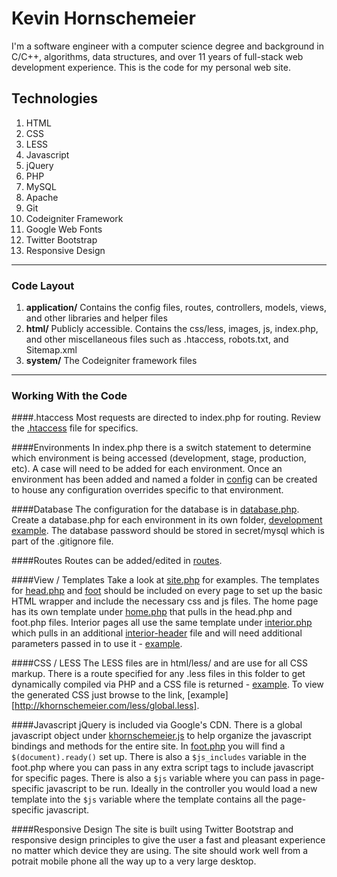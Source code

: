 # Kevin Hornschemeier

I'm a software engineer with a computer science degree and background in C/C++, algorithms, data structures, and over 11 years of full-stack web development experience. This is the code for my personal web site.

## Technologies

1. HTML
1. CSS
1. LESS
1. Javascript
1. jQuery
1. PHP
1. MySQL
1. Apache
1. Git
1. Codeigniter Framework
1. Google Web Fonts
1. Twitter Bootstrap
1. Responsive Design

----------------------------------------

### Code Layout

1. **application/**
	Contains the config files, routes, controllers, models, views, and other libraries and helper files
1. **html/**
	Publicly accessible. Contains the css/less, images, js, index.php, and other miscellaneous files such as .htaccess, robots.txt, and Sitemap.xml
1. **system/**
	The Codeigniter framework files
	
----------------------------------------

### Working With the Code

####.htaccess
Most requests are directed to index.php for routing. Review the [.htaccess](html/.htaccess) file for specifics.

####Environments
In index.php there is a switch statement to determine which environment is being accessed (development, stage, production, etc). A case will need to be added for each environment. Once an environment has been added and named a folder in [config](application/config/) can be created to house any configuration overrides specific to that environment.

####Database
The configuration for the database is in [database.php](application/config/database.php). Create a database.php for each environment in its own folder, [development example](application/config/development/). The database password should be stored in secret/mysql which is part of the .gitignore file.

####Routes
Routes can be added/edited in [routes](application/config/routes.php).

####View / Templates
Take a look at [site.php](application/controllers/site.php) for examples. The templates for [head.php](application/views/templates/head.php) and [foot](application/views/templates/foot.php) should be included on every page to set up the basic HTML wrapper and include the necessary css and js files. The home page has its own template under [home.php](application/views/templates/home.php) that pulls in the head.php and foot.php files. Interior pages all use the same template under [interior.php](application/views/templates/interior.php) which pulls in an additional [interior-header](application/views/templates/interior-header.php) file and will need additional parameters passed in to use it - [example](application/controllers/site.php#L31).

####CSS / LESS
The LESS files are in html/less/ and are use for all CSS markup. There is a route specified for any .less files in this folder to get dynamically compiled via PHP and a CSS file is returned - [example](application/controllers/site.php#L17). To view the generated CSS just browse to the link, [example][http://khornschemeier.com/less/global.less].

####Javascript
jQuery is included via Google's CDN. There is a global javascript object under [khornschemeier.js](html/js/khornschemeier.js) to help organize the javascript bindings and methods for the entire site. In [foot.php](applications/views/templates/foot.php) you will find a `$(document).ready()` set up. There is also a `$js_includes` variable in the foot.php where you can pass in any extra script tags to include javascript for specific pages. There is also a `$js` variable where you can pass in page-specific javascript to be run. Ideally in the controller you would load a new template into the `$js` variable where the template contains all the page-specific javascript.

####Responsive Design
The site is built using Twitter Bootstrap and responsive design principles to give the user a fast and pleasant experience no matter which device they are using. The site should work well from a potrait mobile phone all the way up to a very large desktop.

